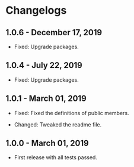 # Changelogs

## 1.0.6 - December 17, 2019

- Fixed: Upgrade packages.


## 1.0.4 - July 22, 2019

- Fixed: Upgrade packages.


## 1.0.1 - March 01, 2019

- Fixed: Fixed the definitions of public members.

- Changed: Tweaked the readme file.


## 1.0.0 - March 01, 2019

- First release with all tests passed.
